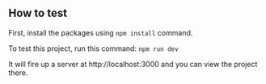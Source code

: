 ## How to test

First, install the packages using `npm install` command.

To test this project, run this command:
`npm run dev`

It will fire up a server at http://localhost:3000 and you can view the project there.